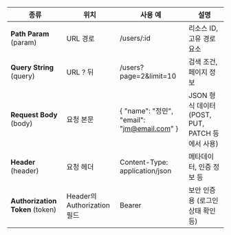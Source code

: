 |**종류**|**위치**|**사용 예**|**설명**|
|---|---|---|---|
|**Path Param** (param)|URL 경로|/users/:id|리소스 ID, 고유 경로 요소|
|**Query String** (query)|URL ? 뒤|/users?page=2&limit=10|검색 조건, 페이지 정보|
|**Request Body** (body)|요청 본문|{ "name": "정민", "email": "jm@email.com" }|JSON 형식 데이터 (POST, PUT, PATCH 등에서 사용)|
|**Header** (header)|요청 헤더|Content-Type: application/json|메타데이터, 인증 정보 등|
|**Authorization Token** (token)|Header의 Authorization 필드|Bearer <JWT>|보안 인증용 (로그인 상태 확인 등)|